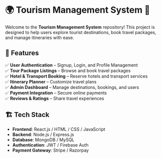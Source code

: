 # 🌍 Tourism Management System 🚀  

Welcome to the **Tourism Management System** repository! This project is designed to help users explore tourist destinations, book travel packages, and manage itineraries with ease.  

## 📌 Features  
✅ **User Authentication** – Signup, Login, and Profile Management  
✅ **Tour Package Listings** – Browse and book travel packages  
✅ **Hotel & Transport Booking** – Reserve hotels and transport services  
✅ **Itinerary Planner** – Customize travel plans  
✅ **Admin Dashboard** – Manage destinations, bookings, and users  
✅ **Payment Integration** – Secure online payments  
✅ **Reviews & Ratings** – Share travel experiences  

## 🏗 Tech Stack  
- **Frontend**: React.js / HTML / CSS / JavaScript  
- **Backend**: Node.js / Express.js  
- **Database**: MongoDB / MySQL  
- **Authentication**: JWT / Firebase Auth  
- **Payment Gateway**: Stripe / Razorpay  


